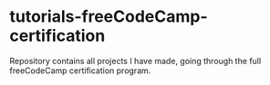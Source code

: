 # tutorials-freeCodeCamp-certification
Repository contains all projects I have made, going through the full freeCodeCamp certification program.
